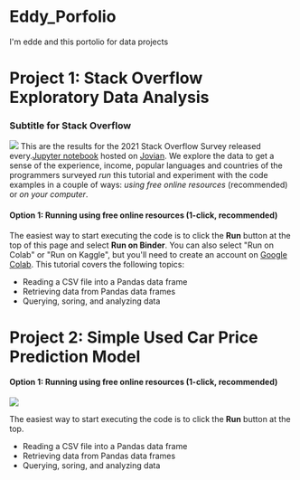 # Eddy_Porfolio
I'm edde and this portolio for data projects

# Project 1: Stack Overflow Exploratory Data Analysis 

### Subtitle for Stack Overflow
![](https://github.com/eddydatabox/Eddy-s_Porfolio/blob/main/images/housesbanner.png)
This are the results for the 2021 Stack Overflow Survey released every.[Jupyter notebook](https://jupyter.org) hosted on [Jovian](https://www.jovian.ai). We explore the data to get a sense of the experience, income, popular languages and countries of the programmers surveyed _run_ this tutorial and experiment with the code examples in a couple of ways: *using free online resources* (recommended) or *on your computer*.

#### Option 1: Running using free online resources (1-click, recommended)

The easiest way to start executing the code is to click the **Run** button at the top of this page and select **Run on Binder**. You can also select "Run on Colab" or "Run on Kaggle", but you'll need to create an account on [Google Colab](https://colab.research.google.com).
This tutorial covers the following topics:

- Reading a CSV file into a Pandas data frame
- Retrieving data from Pandas data frames
- Querying, soring, and analyzing data

# Project 2: Simple Used Car Price Prediction Model
#### Option 1: Running using free online resources (1-click, recommended)
![](https://github.com/eddydatabox/Eddy-s_Porfolio/blob/main/images/store_sales_revenue-1.png)

The easiest way to start executing the code is to click the **Run** button at the top.
- Reading a CSV file into a Pandas data frame
- Retrieving data from Pandas data frames
- Querying, soring, and analyzing data
